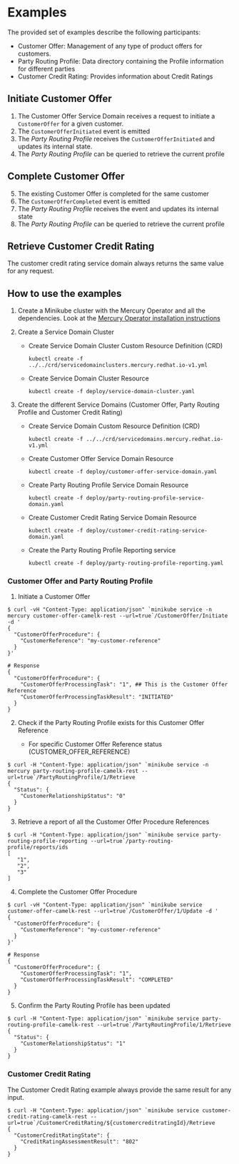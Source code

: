 # Examples

The provided set of examples describe the following participants:

* Customer Offer: Management of any type of product offers for customers.
* Party Routing Profile: Data directory containing the Profile information for different parties
* Customer Credit Rating: Provides information about Credit Ratings

## Initiate Customer Offer

1. The Customer Offer Service Domain receives a request to initiate a `CustomerOffer` for a given customer.
2. The `CustomerOfferInitiated` event is emitted
3. The _Party Routing Profile_ receives the `CustomerOfferInitiated` and updates its internal state.
4. The _Party Routing Profile_ can be queried to retrieve the current profile

## Complete Customer Offer

5. The existing Customer Offer is completed for the same customer
6. The `CustomerOfferCompleted` event is emitted
7. The _Party Routing Profile_ receives the event and updates its internal state
8. The _Party Routing Profile_ can be queried to retrieve the current profile

## Retrieve Customer Credit Rating

The customer credit rating service domain always returns the same value for any request.

## How to use the examples

1. Create a Minikube cluster with the Mercury Operator and all the dependencies. Look at
   the [Mercury Operator installation instructions](../../mercury-operator/README.md)
2. Create a Service Domain Cluster

    * Create Service Domain Cluster Custom Resource Definition (CRD)

      `kubectl create -f ../../crd/servicedomainclusters.mercury.redhat.io-v1.yml`

    * Create Service Domain Cluster Resource

      `kubectl create -f deploy/service-domain-cluster.yaml`

3. Create the different Service Domains (Customer Offer, Party Routing Profile and Customer Credit Rating)

    * Create Service Domain Custom Resource Definition (CRD)

      `kubectl create -f ../../crd/servicedomains.mercury.redhat.io-v1.yml`

    * Create Customer Offer Service Domain Resource

      `kubectl create -f deploy/customer-offer-service-domain.yaml`

    * Create Party Routing Profile Service Domain Resource

      `kubectl create -f deploy/party-routing-profile-service-domain.yaml`

    * Create Customer Credit Rating Service Domain Resource

      `kubectl create -f deploy/customer-credit-rating-service-domain.yaml`

    * Create the Party Routing Profile Reporting service

      `kubectl create -f deploy/party-routing-profile-reporting.yaml`


###  Customer Offer and Party Routing Profile

1. Initiate a Customer Offer

```shell
$ curl -vH "Content-Type: application/json" `minikube service -n mercury customer-offer-camelk-rest --url=true`/CustomerOffer/Initiate -d '          
{
  "CustomerOfferProcedure": {
    "CustomerReference": "my-customer-reference"
  }
}'

# Response
{
  "CustomerOfferProcedure": {
    "CustomerOfferProcessingTask": "1", ## This is the Customer Offer Reference
    "CustomerOfferProcessingTaskResult": "INITIATED"
  }
} 
```

2. Check if the Party Routing Profile exists for this Customer Offer Reference

    * For specific Customer Offer Reference status (CUSTOMER_OFFER_REFERENCE)

```shell
$ curl -H "Content-Type: application/json" `minikube service -n mercury party-routing-profile-camelk-rest --url=true`/PartyRoutingProfile/1/Retrieve
{
  "Status": {
    "CustomerRelationshipStatus": "0"
  }
}
```

3. Retrieve a report of all the Customer Offer Procedure References

```shell
$ curl -H "Content-Type: application/json" `minikube service party-routing-profile-reporting --url=true`/party-routing-profile/reports/ids
[
   "1",
   "2",
   "3"
]
```

4. Complete the Customer Offer Procedure

```shell
$ curl -vH "Content-Type: application/json" `minikube service customer-offer-camelk-rest --url=true`/CustomerOffer/1/Update -d '          
{
  "CustomerOfferProcedure": {
    "CustomerReference": "my-customer-reference"
  }
}'

# Response
{
  "CustomerOfferProcedure": {
    "CustomerOfferProcessingTask": "1",
    "CustomerOfferProcessingTaskResult": "COMPLETED"
  }
} 
```

5. Confirm the Party Routing Profile has been updated

```shell
$ curl -H "Content-Type: application/json" `minikube service party-routing-profile-camelk-rest --url=true`/PartyRoutingProfile/1/Retrieve
{
  "Status": {
    "CustomerRelationshipStatus": "1"
  }
}
```

### Customer Credit Rating

The Customer Credit Rating example always provide the same result for any input.

```shell
$ curl -H "Content-Type: application/json" `minikube service customer-credit-rating-camelk-rest --url=true`/CustomerCreditRating/${customercreditratingId}/Retrieve
{
  "CustomerCreditRatingState": {
    "CreditRatingAssessmentResult": "802"
  }
}
```